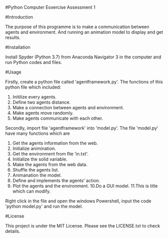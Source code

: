 #Python Computer Eoxercise Assessment 1

#Introduction

The purpose of this programme is to make a communication between agents and environment. 
And running an animation model to display and get results.

#Installation

Install Spyder (Python 3.7) from Anaconda Navigator 3 in the computer and run Python codes and files.

#Usage

Firstly, create a python file called 'agentframework.py'. The functions of this python file which included:
1. Initilize every agents. 
2. Define two agents distance.
3. Make a connection between agents and environment. 
4. Make agents move randomly.
5. Make agents communicate with each other.

Secondly, import file 'agentframework' into 'model.py'. The file 'model.py' have many functions which are 
1. Get the agents information from the web. 
2. Initialize animination.
3. Get the environment from flie 'in.txt'. 
4. Initialize the solid variable. 
5. Make the agents from the web data. 
6. Shuffle the agents list.
7. Animanation the model. 
8. Define and implements the agents' action. 
9. Plot the agents and the environment. 
10.Do a GUI model. 
11.This is title which can modify.

Right click in the file and open the windows Powershell, input the code 'python model.py' and run the model.

#License

This project is under the MIT License. Please see the LICENSE.txt to check details.
